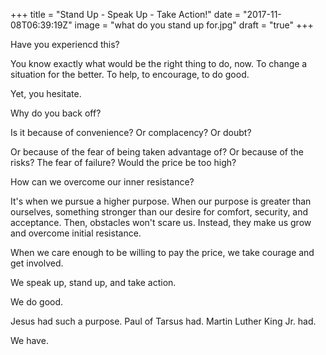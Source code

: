 +++
title = "Stand Up - Speak Up - Take Action!"
date = "2017-11-08T06:39:19Z"
image = "what do you stand up for.jpg"
draft = "true"
+++

Have you experiencd this?

You know exactly what would be the right thing to do, now. To change a situation for the better. To help, to encourage, to do good.

Yet, you hesitate.

Why do you back off? 

Is it because of convenience? Or complacency? Or doubt? 

Or because of the fear of being taken advantage of? Or because of the risks? The fear of failure? Would the price be too high?

How can we overcome our inner resistance?

It's when we pursue a higher purpose. When our purpose is greater than ourselves, something stronger than our desire for comfort, security, and acceptance. Then, obstacles won't scare us.  Instead, they make us grow and overcome initial resistance. 

When we care enough to be willing to pay the price, we take courage and get involved. 

We speak up, stand up, and take action. 

We do good.

Jesus had such a purpose. Paul of Tarsus had. Martin Luther King Jr. had.

We have.
